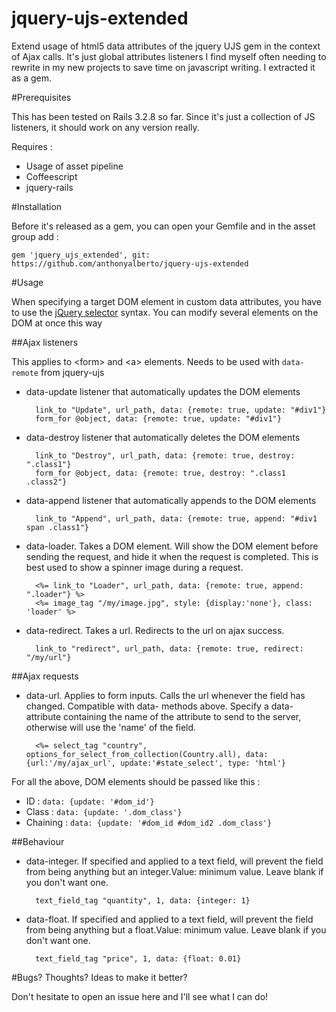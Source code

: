 jquery-ujs-extended
===================

Extend usage of html5 data attributes of the jquery UJS gem in the context of Ajax calls. 
It's just global attributes listeners I find myself often needing to rewrite in my new projects to save time on javascript writing. I extracted it as a gem.

#Prerequisites

This has been tested on Rails 3.2.8 so far. Since it's just a collection of JS listeners, it should work on any version really.

Requires :
- Usage of asset pipeline
- Coffeescript
- jquery-rails

#Installation

Before it's released as a gem, you can open your Gemfile and in the asset group add :

    gem 'jquery_ujs_extended', git: https://github.com/anthonyalberto/jquery-ujs-extended

#Usage

When specifying a target DOM element in custom data attributes, you have to use the [jQuery selector](http://api.jquery.com/category/selectors/) syntax. You can modify several elements on the DOM at once this way

##Ajax listeners

This applies to &lt;form&gt; and &lt;a&gt; elements. Needs to be used with `data-remote` from jquery-ujs

* data-update listener that automatically updates the DOM elements

        link_to "Update", url_path, data: {remote: true, update: "#div1"}
        form_for @object, data: {remote: true, update: "#div1"}
* data-destroy listener that automatically deletes the DOM elements

        link_to "Destroy", url_path, data: {remote: true, destroy: ".class1"}
        form_for @object, data: {remote: true, destroy: ".class1 .class2"}
* data-append listener that automatically appends to the DOM elements

        link_to "Append", url_path, data: {remote: true, append: "#div1 span .class1"}
* data-loader. Takes a DOM element. Will show the DOM element before sending the request, and hide it when the request is completed. This is best used to show a spinner image during a request.

        <%= link_to "Loader", url_path, data: {remote: true, append: ".loader"} %>
        <%= image_tag "/my/image.jpg", style: {display:'none'}, class: 'loader' %>
* data-redirect. Takes a url. Redirects to the url on ajax success.

        link_to "redirect", url_path, data: {remote: true, redirect: "/my/url"}

##Ajax requests

* data-url. Applies to form inputs. Calls the url whenever the field has changed. 
Compatible with data- methods above. Specify a data-attribute containing the name of the attribute to send to the server, otherwise will use the 'name' of the field.

        <%= select_tag "country", options_for_select_from_collection(Country.all), data:{url:'/my/ajax_url', update:'#state_select', type: 'html'}

For all the above, DOM elements should be passed like this :
* ID : `data: {update: '#dom_id'}`
* Class : `data: {update: '.dom_class'}`
* Chaining : `data: {update: '#dom_id #dom_id2 .dom_class'}`

##Behaviour

* data-integer. If specified and applied to a text field, will prevent the field from being anything but an integer.Value: minimum value. Leave blank if you don't want one.

        text_field_tag "quantity", 1, data: {integer: 1}
* data-float. If specified and applied to a text field, will prevent the field from being anything but a float.Value: minimum value. Leave blank if you don't want one.

        text_field_tag "price", 1, data: {float: 0.01}


#Bugs? Thoughts? Ideas to make it better?

Don't hesitate to open an issue here and I'll see what I can do!
